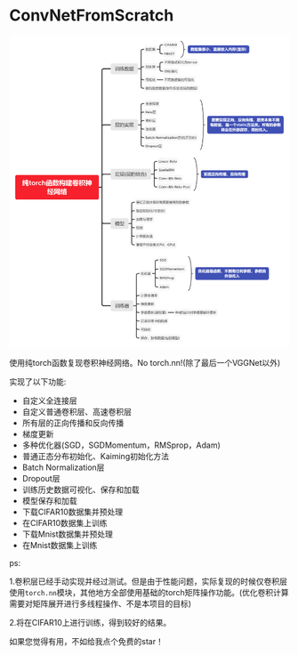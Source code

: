# ConvNetFromScratch

![123](toolset\Convnet.png)

使用纯torch函数复现卷积神经网络。No torch.nn!(除了最后一个VGGNet以外)

实现了以下功能:

- 自定义全连接层
- 自定义普通卷积层、高速卷积层
- 所有层的正向传播和反向传播
- 梯度更新
- 多种优化器(SGD，SGDMomentum，RMSprop，Adam)
- 普通正态分布初始化、Kaiming初始化方法
- Batch Normalization层
- Dropout层
- 训练历史数据可视化、保存和加载
- 模型保存和加载
- 下载CIFAR10数据集并预处理
- 在CIFAR10数据集上训练
- 下载Mnist数据集并预处理
- 在Mnist数据集上训练


ps:

1.卷积层已经手动实现并经过测试。但是由于性能问题，实际复现的时候仅卷积层使用`torch.nn`模块，其他地方全部使用基础的torch矩阵操作功能。(优化卷积计算需要对矩阵展开进行多线程操作、不是本项目的目标)

2.将在CIFAR10上进行训练，得到较好的结果。



如果您觉得有用，不如给我点个免费的star！

